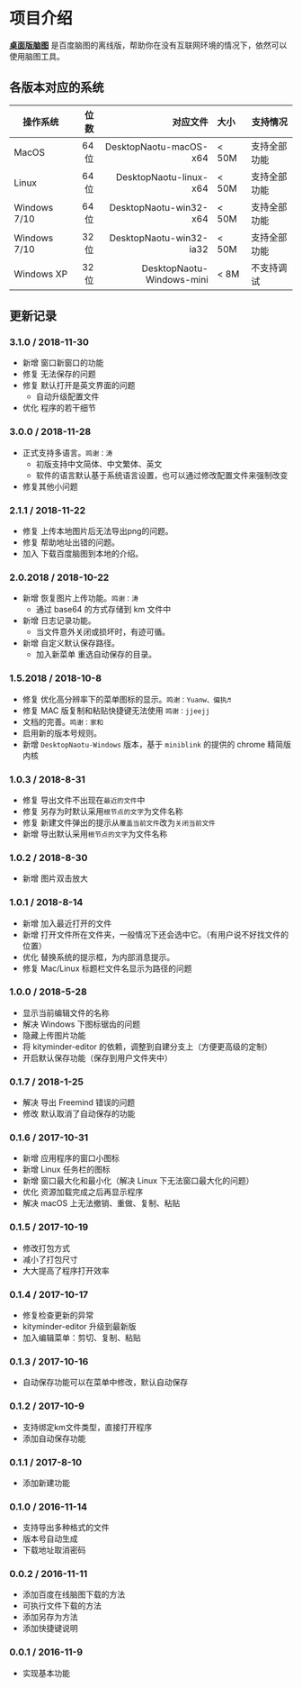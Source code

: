 # 项目介绍

[**桌面版脑图**](https://github.com/NaoTu/DesktopNaotu) 是百度脑图的离线版，帮助你在没有互联网环境的情况下，依然可以使用脑图工具。

## 各版本对应的系统

| 操作系统  | 位数    |  对应文件 |  大小  | 支持情况 |
| --------  | -----: | -----: | :----  | -- |
| MacOS | 64位 | DesktopNaotu-macOS-x64 | < 50M | 支持全部功能 |
| Linux | 64位 | DesktopNaotu-linux-x64 | < 50M | 支持全部功能 |
| Windows 7/10 | 64位 | DesktopNaotu-win32-x64 | < 50M | 支持全部功能 |
| Windows 7/10 | 32位 | DesktopNaotu-win32-ia32 | < 50M | 支持全部功能 |
| Windows XP  | 32位 | DesktopNaotu-Windows-mini | < 8M | 不支持调试 |

## 更新记录

### 3.1.0 / 2018-11-30

- 新增 窗口新窗口的功能
- 修复 无法保存的问题
- 修复 默认打开是英文界面的问题
  - 自动升级配置文件
- 优化 程序的若干细节

### 3.0.0 / 2018-11-28

- 正式支持多语言。`鸣谢：涛`
  - 初版支持中文简体、中文繁体、英文
  - 软件的语言默认基于系统语言设置，也可以通过修改配置文件来强制改变
- 修复其他小问题

### 2.1.1 / 2018-11-22

- 修复 上传本地图片后无法导出png的问题。
- 修复 帮助地址出错的问题。
- 加入 下载百度脑图到本地的介绍。

### 2.0.2018 / 2018-10-22

- 新增 恢复图片上传功能。`鸣谢：涛`
  - 通过 base64 的方式存储到 km 文件中
- 新增 日志记录功能。
  - 当文件意外关闭或损坏时，有迹可循。
- 新增 自定义默认保存路径。
  - 加入新菜单 重选自动保存的目录。

### 1.5.2018 / 2018-10-8

- 修复 优化高分辨率下的菜单图标的显示。`鸣谢：Yuanw、偏执♬`
- 修复 MAC 版复制和粘贴快捷键无法使用 `鸣谢：jjeejj`
- 文档的完善。`鸣谢：家和`
- 启用新的版本号规则。
- 新增 `DesktopNaotu-Windows` 版本，基于 `miniblink` 的提供的 chrome 精简版内核

### 1.0.3 / 2018-8-31

- 修复 导出文件不出现在`最近的文件`中
- 修复 另存为时默认采用`根节点的文字`为文件名称
- 修复 新建文件弹出的提示从`覆盖当前文件`改为`关闭当前文件`
- 新增 导出默认采用`根节点的文字`为文件名称

### 1.0.2 / 2018-8-30

- 新增 图片双击放大

### 1.0.1 / 2018-8-14

- 新增 加入最近打开的文件
- 新增 打开文件所在文件夹，一般情况下还会选中它。（有用户说不好找文件的位置）
- 优化 替换系统的提示框，为内部消息提示。
- 修复 Mac/Linux 标题栏文件名显示为路径的问题

### 1.0.0 / 2018-5-28

- 显示当前编辑文件的名称
- 解决 Windows 下图标锯齿的问题
- 隐藏上传图片功能
- 将 kityminder-editor 的依赖，调整到自建分支上（方便更高级的定制）
- 开启默认保存功能（保存到用户文件夹中）

### 0.1.7 / 2018-1-25

- 解决 导出 Freemind 错误的问题
- 修改 默认取消了自动保存的功能

### 0.1.6 / 2017-10-31

- 新增 应用程序的窗口小图标
- 新增 Linux 任务栏的图标
- 新增 窗口最大化和最小化（解决 Linux 下无法窗口最大化的问题）
- 优化 资源加载完成之后再显示程序
- 解决 macOS 上无法撤销、重做、复制、粘贴

### 0.1.5 / 2017-10-19

- 修改打包方式
- 减小了打包尺寸
- 大大提高了程序打开效率

### 0.1.4 / 2017-10-17

- 修复检查更新的异常
- kityminder-editor 升级到最新版
- 加入编辑菜单：剪切、复制、粘贴

### 0.1.3 / 2017-10-16

- 自动保存功能可以在菜单中修改，默认自动保存

### 0.1.2 / 2017-10-9

- 支持绑定km文件类型，直接打开程序
- 添加自动保存功能

### 0.1.1 / 2017-8-10

- 添加新建功能

### 0.1.0 / 2016-11-14

- 支持导出多种格式的文件
- 版本号自动生成
- 下载地址取消密码

### 0.0.2 / 2016-11-11

- 添加百度在线脑图下载的方法
- 可执行文件下载的方法
- 添加另存为方法
- 添加快捷键说明

### 0.0.1 / 2016-11-9

- 实现基本功能